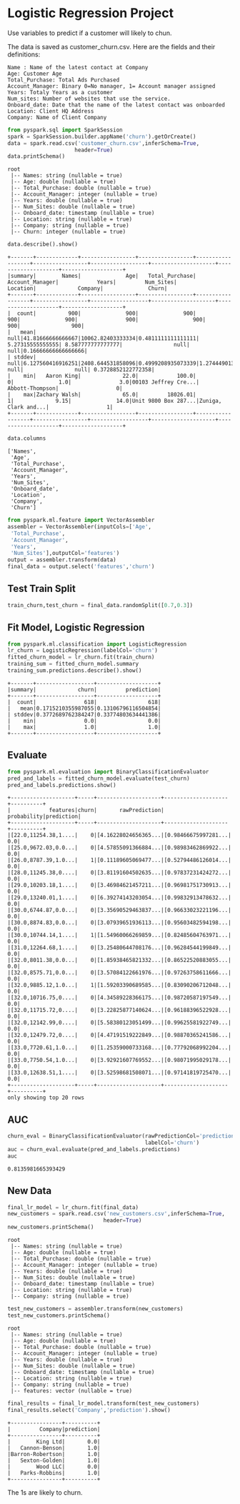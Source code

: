 
# Logistic Regression Project

Use variables to predict if a customer will likely to chun.

The data is saved as customer_churn.csv. Here are the fields and their definitions:

    Name : Name of the latest contact at Company
    Age: Customer Age
    Total_Purchase: Total Ads Purchased
    Account_Manager: Binary 0=No manager, 1= Account manager assigned
    Years: Totaly Years as a customer
    Num_sites: Number of websites that use the service.
    Onboard_date: Date that the name of the latest contact was onboarded
    Location: Client HQ Address
    Company: Name of Client Company


```python
from pyspark.sql import SparkSession
spark = SparkSession.builder.appName('churn').getOrCreate()
data = spark.read.csv('customer_churn.csv',inferSchema=True,
                     header=True)
data.printSchema()
```

    root
     |-- Names: string (nullable = true)
     |-- Age: double (nullable = true)
     |-- Total_Purchase: double (nullable = true)
     |-- Account_Manager: integer (nullable = true)
     |-- Years: double (nullable = true)
     |-- Num_Sites: double (nullable = true)
     |-- Onboard_date: timestamp (nullable = true)
     |-- Location: string (nullable = true)
     |-- Company: string (nullable = true)
     |-- Churn: integer (nullable = true)
    



```python
data.describe().show()
```

    +-------+-------------+-----------------+-----------------+------------------+-----------------+------------------+--------------------+--------------------+-------------------+
    |summary|        Names|              Age|   Total_Purchase|   Account_Manager|            Years|         Num_Sites|            Location|             Company|              Churn|
    +-------+-------------+-----------------+-----------------+------------------+-----------------+------------------+--------------------+--------------------+-------------------+
    |  count|          900|              900|              900|               900|              900|               900|                 900|                 900|                900|
    |   mean|         null|41.81666666666667|10062.82403333334|0.4811111111111111| 5.27315555555555| 8.587777777777777|                null|                null|0.16666666666666666|
    | stddev|         null|6.127560416916251|2408.644531858096|0.4999208935073339|1.274449013194616|1.7648355920350969|                null|                null| 0.3728852122772358|
    |    min|   Aaron King|             22.0|            100.0|                 0|              1.0|               3.0|00103 Jeffrey Cre...|     Abbott-Thompson|                  0|
    |    max|Zachary Walsh|             65.0|         18026.01|                 1|             9.15|              14.0|Unit 9800 Box 287...|Zuniga, Clark and...|                  1|
    +-------+-------------+-----------------+-----------------+------------------+-----------------+------------------+--------------------+--------------------+-------------------+
    



```python
data.columns
```




    ['Names',
     'Age',
     'Total_Purchase',
     'Account_Manager',
     'Years',
     'Num_Sites',
     'Onboard_date',
     'Location',
     'Company',
     'Churn']




```python
from pyspark.ml.feature import VectorAssembler
assembler = VectorAssembler(inputCols=['Age',
 'Total_Purchase',
 'Account_Manager',
 'Years',
 'Num_Sites'],outputCol='features')
output = assembler.transform(data)
final_data = output.select('features','churn')
```

## Test Train Split


```python
train_churn,test_churn = final_data.randomSplit([0.7,0.3])
```

## Fit Model, Logistic Regression


```python
from pyspark.ml.classification import LogisticRegression
lr_churn = LogisticRegression(labelCol='churn')
fitted_churn_model = lr_churn.fit(train_churn)
training_sum = fitted_churn_model.summary
training_sum.predictions.describe().show()
```

    +-------+------------------+-------------------+
    |summary|             churn|         prediction|
    +-------+------------------+-------------------+
    |  count|               618|                618|
    |   mean|0.1715210355987055|0.13106796116504854|
    | stddev|0.3772689762384247|0.33774803634441386|
    |    min|               0.0|                0.0|
    |    max|               1.0|                1.0|
    +-------+------------------+-------------------+
    


## Evaluate


```python
from pyspark.ml.evaluation import BinaryClassificationEvaluator
pred_and_labels = fitted_churn_model.evaluate(test_churn)
pred_and_labels.predictions.show()
```

    +--------------------+-----+--------------------+--------------------+----------+
    |            features|churn|       rawPrediction|         probability|prediction|
    +--------------------+-----+--------------------+--------------------+----------+
    |[22.0,11254.38,1....|    0|[4.16228024656365...|[0.98466675997281...|       0.0|
    |[25.0,9672.03,0.0...|    0|[4.57855091366884...|[0.98983462869922...|       0.0|
    |[26.0,8787.39,1.0...|    1|[0.11189605069477...|[0.52794486126014...|       0.0|
    |[28.0,11245.38,0....|    0|[3.81191604502635...|[0.97837231424272...|       0.0|
    |[29.0,10203.18,1....|    0|[3.46984621457211...|[0.96981751730913...|       0.0|
    |[29.0,13240.01,1....|    0|[6.39274143203054...|[0.99832913478632...|       0.0|
    |[30.0,6744.87,0.0...|    0|[3.35690529463837...|[0.96633023221196...|       0.0|
    |[30.0,8874.83,0.0...|    0|[3.07939651936113...|[0.95603482594198...|       0.0|
    |[30.0,10744.14,1....|    1|[1.54960066269859...|[0.82485604763971...|       0.0|
    |[31.0,12264.68,1....|    0|[3.25480644708176...|[0.96284544199849...|       0.0|
    |[32.0,8011.38,0.0...|    0|[1.85938465821332...|[0.86522520883055...|       0.0|
    |[32.0,8575.71,0.0...|    0|[3.57084122661976...|[0.97263758611666...|       0.0|
    |[32.0,9885.12,1.0...|    1|[1.59203390689585...|[0.83090206712048...|       0.0|
    |[32.0,10716.75,0....|    0|[4.34589228366175...|[0.98720587197549...|       0.0|
    |[32.0,11715.72,0....|    0|[3.22825877140624...|[0.96188396522928...|       0.0|
    |[32.0,12142.99,0....|    0|[5.58380123051499...|[0.99625581922749...|       0.0|
    |[32.0,12479.72,0....|    0|[4.47191519222849...|[0.98870365241586...|       0.0|
    |[33.0,7720.61,1.0...|    0|[1.25359000733168...|[0.77792068992204...|       0.0|
    |[33.0,7750.54,1.0...|    0|[3.92921607769552...|[0.98071995029178...|       0.0|
    |[33.0,12638.51,1....|    0|[3.52598681508071...|[0.97141819725470...|       0.0|
    +--------------------+-----+--------------------+--------------------+----------+
    only showing top 20 rows
    


## AUC


```python
churn_eval = BinaryClassificationEvaluator(rawPredictionCol='prediction',
                                           labelCol='churn')
auc = churn_eval.evaluate(pred_and_labels.predictions)
auc
```




    0.8135981665393429



## New Data


```python
final_lr_model = lr_churn.fit(final_data)
new_customers = spark.read.csv('new_customers.csv',inferSchema=True,
                              header=True)
new_customers.printSchema()
```

    root
     |-- Names: string (nullable = true)
     |-- Age: double (nullable = true)
     |-- Total_Purchase: double (nullable = true)
     |-- Account_Manager: integer (nullable = true)
     |-- Years: double (nullable = true)
     |-- Num_Sites: double (nullable = true)
     |-- Onboard_date: timestamp (nullable = true)
     |-- Location: string (nullable = true)
     |-- Company: string (nullable = true)
    



```python
test_new_customers = assembler.transform(new_customers)
test_new_customers.printSchema()
```

    root
     |-- Names: string (nullable = true)
     |-- Age: double (nullable = true)
     |-- Total_Purchase: double (nullable = true)
     |-- Account_Manager: integer (nullable = true)
     |-- Years: double (nullable = true)
     |-- Num_Sites: double (nullable = true)
     |-- Onboard_date: timestamp (nullable = true)
     |-- Location: string (nullable = true)
     |-- Company: string (nullable = true)
     |-- features: vector (nullable = true)
    



```python
final_results = final_lr_model.transform(test_new_customers)
final_results.select('Company','prediction').show()
```

    +----------------+----------+
    |         Company|prediction|
    +----------------+----------+
    |        King Ltd|       0.0|
    |   Cannon-Benson|       1.0|
    |Barron-Robertson|       1.0|
    |   Sexton-Golden|       1.0|
    |        Wood LLC|       0.0|
    |   Parks-Robbins|       1.0|
    +----------------+----------+
    


The 1s are likely to churn.


```python

```
